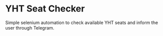 # YHT Seat Checker
Simple selenium automation to check available YHT seats and inform the user through Telegram. 
